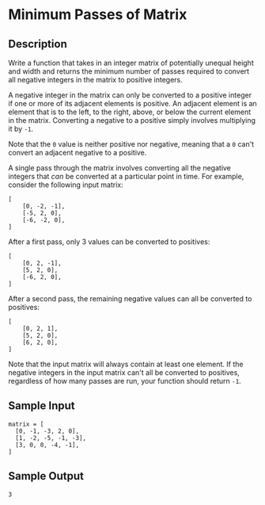 # Minimum Passes of Matrix

## Description
Write a function that takes in an integer matrix of potentially unequal height and width and returns the minimum number of passes required to convert all negative integers in the matrix to positive integers.

A negative integer in the matrix can only be converted to a positive integer if one or more of its adjacent elements is positive. An adjacent element is an element that is to the left, to the right, above, or below the current element in the matrix. Converting a negative to a positive simply involves multiplying it by `-1`.

Note that the `0` value is neither positive nor negative, meaning that a `0` can't convert an adjacent negative to a positive.

A single pass through the matrix involves converting all the negative integers that *can* be converted at a particular point in time. For example, consider the following input matrix:
```
[
	[0, -2, -1], 
	[-5, 2, 0], 
	[-6, -2, 0],
]
```
After a first pass, only 3 values can be converted to positives:
```
[
	[0, 2, -1], 
	[5, 2, 0], 
	[-6, 2, 0],
]
```
After a second pass, the remaining negative values can all be converted to
positives:
```
[
	[0, 2, 1], 
	[5, 2, 0], 
	[6, 2, 0],
]
```

Note that the input matrix will always contain at least one element. If the negative integers in the input matrix can't all be converted to positives, regardless of how many passes are run, your function should return `-1`.

## Sample Input
```
matrix = [
  [0, -1, -3, 2, 0],
  [1, -2, -5, -1, -3],
  [3, 0, 0, -4, -1],
]
```

## Sample Output
```
3
```